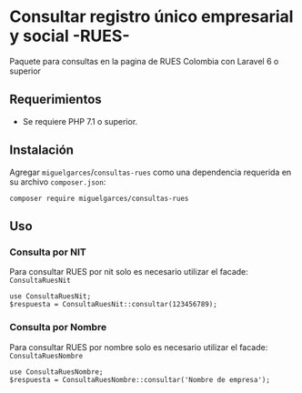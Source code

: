# Consultar registro único empresarial y social -RUES-

Paquete para consultas en la pagina de RUES Colombia con Laravel 6 o superior

## Requerimientos

* Se requiere PHP 7.1 o superior.

## Instalación

Agregar `miguelgarces`/`consultas-rues` como una dependencia requerida en su archivo `composer.json`:

    composer require miguelgarces/consultas-rues

## Uso

### Consulta por NIT

Para consultar RUES por nit solo es necesario utilizar el facade: `ConsultaRuesNit`

    use ConsultaRuesNit;
    $respuesta = ConsultaRuesNit::consultar(123456789);

### Consulta por Nombre

Para consultar RUES por nombre solo es necesario utilizar el facade: `ConsultaRuesNombre`

    use ConsultaRuesNombre;
    $respuesta = ConsultaRuesNombre::consultar('Nombre de empresa');



